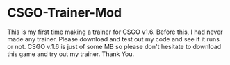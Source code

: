 # CSGO-Trainer-Mod
This is my first time making a trainer for CSGO v1.6. Before this, I had never made any trainer. Please download and test out my code and see if it runs or not. CSGO v.1.6 is just of some MB so please don't hesitate to download this game and try out my trainer. Thank You.

